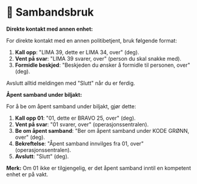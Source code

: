 # 🙌 Sambandsbruk

**Direkte kontakt med annen enhet:**

For direkte kontakt med en annen politibetjent, bruk følgende format:

1. **Kall opp**: "LIMA 39, dette er LIMA 34, over" (deg).
2. **Vent på svar**: "LIMA 39 svarer, over" (person du skal snakke med).
3. **Formidle beskjed**: "Beskjeden du ønsker å formidle til personen, over" (deg).

Avslutt alltid meldingen med "Slutt" når du er ferdig.

**Åpent samband under biljakt:**

For å be om åpent samband under biljakt, gjør dette:

1. **Kall opp 01**: "01, dette er BRAVO 25, over" (deg).
2. **Vent på svar**: "01 svarer, over" (operasjonssentralen).
3. **Be om åpent samband**: "Ber om åpent samband under KODE GRØNN, over" (deg).
4. **Bekreftelse**: "Åpent samband innvilges fra 01, over" (operasjonssentralen).
5. **Avslutt**: "Slutt" (deg).

**Merk:** Om 01 ikke er tilgjengelig, er det åpent samband inntil en kompetent enhet er på vakt.
